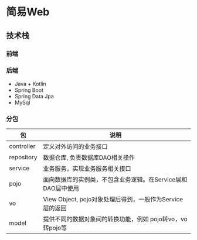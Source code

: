 # 简易Web

## 技术栈

### 前端

### 后端

* Java + Kotlin
* Spring Boot
* Spring Data Jpa
* MySql

### 分包

| 包          | 说明                                       |
|------------|------------------------------------------|
| controller | 定义对外访问的业务接口                              |
| repository | 数据仓库, 负责数据库DAO相关操作                       |
| service    | 业务服务，实现业务服务相关接口                          |
| pojo       | 面向数据库的实例类，不包含业务逻辑。在Service层和DAO层中使用      |
| vo         | View Object, pojo对象处理后得到，一般作为Service层的返回 |
| model      | 提供不同的数据对象间的转换功能，例如 pojo转vo，vo转pojo等      |